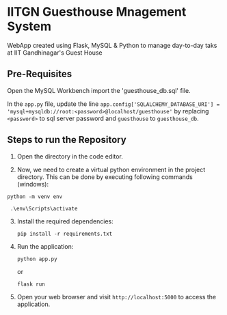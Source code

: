 # IITGN Guesthouse Mnagement System
 WebApp created using Flask, MySQL & Python to manage day-to-day taks at IIT Gandhinagar's Guest House

## Pre-Requisites

Open the MySQL Workbench import the 'guesthouse_db.sql' file.

In the `app.py` file, update the line `app.config['SQLALCHEMY_DATABASE_URI'] = 'mysql+mysqldb://root:<password>@localhost/guesthouse'` by replacing `<password>` to sql server password and `guesthouse` to `guesthouse_db`. 


## Steps to run the Repository

1. Open the directory in the code editor.

2. Now, we need to create a virtual python environment in the project directory. This can be done by executing following commands (windows):
```
python -m venv env
```
```
 .\env\Scripts\activate
```



3. Install the required dependencies:
    ```
    pip install -r requirements.txt
    ```


4. Run the application:
    ```
    python app.py
    ```
    or

    ```
    flask run
    ```

5. Open your web browser and visit `http://localhost:5000` to access the application.
